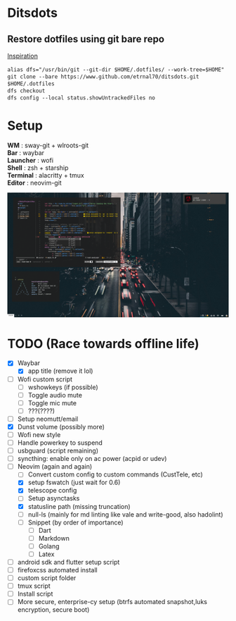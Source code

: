# Ditsdots
## Restore dotfiles using git bare repo
[Inspiration](https://harfangk.github.io/2016/09/18/manage-dotfiles-with-a-git-bare-repository.html)

```  
alias dfs="/usr/bin/git --git-dir $HOME/.dotfiles/ --work-tree=$HOME"  
git clone --bare https://www.github.com/etrnal70/ditsdots.git $HOME/.dotfiles  
dfs checkout  
dfs config --local status.showUntrackedFiles no  
```
# Setup
**WM** : sway-git + wlroots-git  
**Bar** : waybar  
**Launcher** : wofi  
**Shell** : zsh + starship  
**Terminal** : alacritty + tmux  
**Editor** : neovim-git  

![Desktop](https://github.com/etrnal70/ditsdots/blob/master/pic.png)

# TODO (Race towards offline life)
 - [x] Waybar
   - [x] app title (remove it lol)
 - [ ] Wofi custom script
   - [ ] wshowkeys (if possible)
   - [ ] Toggle audio mute
   - [ ] Toggle mic mute
   - [ ] ???(????)
 - [ ] Setup neomutt/email
 - [x] Dunst volume (possibly more)
 - [ ] Wofi new style
 - [ ] Handle powerkey to suspend
 - [ ] usbguard (script remaining)
 - [ ] syncthing: enable only on ac power (acpid or udev)
 - [ ] Neovim (again and again)
   - [ ] Convert custom config to custom commands (CustTele, etc)
   - [x] setup fswatch (just wait for 0.6)
   - [x] telescope config
   - [ ] Setup asynctasks
   - [x] statusline path (missing truncation)
   - [ ] null-ls (mainly for md linting like vale and write-good, also hadolint)
   - [ ] Snippet (by order of importance)
     - [ ] Dart
     - [ ] Markdown
     - [ ] Golang
     - [ ] Latex
 - [ ] android sdk and flutter setup script
 - [ ] firefoxcss automated install
 - [ ] custom script folder
 - [ ] tmux script
 - [ ] Install script
 - [ ] More secure, enterprise-cy setup (btrfs automated snapshot,luks encryption, secure boot)
